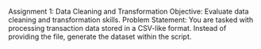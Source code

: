Assignment 1: Data Cleaning and Transformation
Objective: Evaluate data cleaning and transformation skills.
Problem Statement:
You are tasked with processing transaction data stored in a CSV-like format. Instead of providing the file, generate the dataset within the script.
